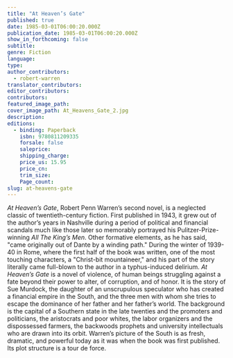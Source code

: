 ```yaml
---
title: "At Heaven’s Gate"
published: true
date: 1985-03-01T06:00:20.000Z
publication_date: 1985-03-01T06:00:20.000Z
show_in_forthcoming: false
subtitle:
genre: Fiction
language:
type:
author_contributors:
  - robert-warren
translator_contributors:
editor_contributors:
contributors:
featured_image_path:
cover_image_path: At_Heavens_Gate_2.jpg
description:
editions:
  - binding: Paperback
    isbn: 9780811209335
    forsale: false
    saleprice:
    shipping_charge:
    price_us: 15.95
    price_cn:
    trim_size:
    Page_count:
slug: at-heavens-gate
---
```


_At Heaven’s Gate_, Robert Penn Warren’s second novel, is a neglected classic of twentieth-century fiction. First published in 1943, it grew out of the author’s years in Nashville during a period of political and financial scandals much like those later so memorably portrayed his Pulitzer-Prize-winning _All The King’s Men_. Other formative elements, as he has said, "came originally out of Dante by a winding path." During the winter of 1939-40 in Rome, where the first half of the book was written, one of the most touching characters, a "Christ-bit mountaineer," and his part of the story literally came full-blown to the author in a typhus-induced delirium. _At Heaven’s Gate_ is a novel of violence, of human beings struggling against a fate beyond their power to alter, of corruption, and of honor. It is the story of Sue Murdock, the daughter of an unscrupulous speculator who has created a financial empire in the South, and the three men with whom she tries to escape the dominance of her father and her father’s world. The background is the capital of a Southern state in the late twenties and the promoters and politicians, the aristocrats and poor whites, the labor organizers and the dispossessed farmers, the backwoods prophets and university intellectuals who are drawn into its orbit. Warren’s picture of the South is as fresh, dramatic, and powerful today as it was when the book was first published. Its plot structure is a tour de force.

